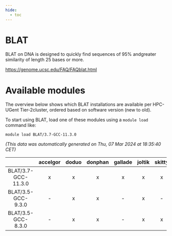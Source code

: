 ```yaml
---
hide:
  - toc
---
```


BLAT
====


BLAT on DNA is designed to quickly find sequences of 95% andgreater similarity of length 25 bases or more.

https://genome.ucsc.edu/FAQ/FAQblat.html
# Available modules


The overview below shows which BLAT installations are available per HPC-UGent Tier-2cluster, ordered based on software version (new to old).

To start using BLAT, load one of these modules using a `module load` command like:

```shell
module load BLAT/3.7-GCC-11.3.0
```

*(This data was automatically generated on Thu, 07 Mar 2024 at 18:35:40 CET)*  

| |accelgor|doduo|donphan|gallade|joltik|skitty|
| :---: | :---: | :---: | :---: | :---: | :---: | :---: |
|BLAT/3.7-GCC-11.3.0|x|x|x|x|x|x|
|BLAT/3.5-GCC-9.3.0|-|x|x|-|x|-|
|BLAT/3.5-GCC-8.3.0|-|x|x|-|x|x|
